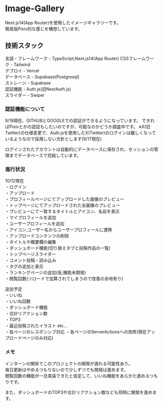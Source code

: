 # Image-Gallery  
Next.js14(App Router)を使用したイメージギャラリーです。  
簡易版Pixiv的な感じを構想しています。  

## 技術スタック  
言語・フレームワーク - TypeScript,Next.js14(App Router)
CSSフレームワーク - Tailwind  
デプロイ - Vercel  
データベース - Supabase(Postgresql)  
ストレージ - Supabase  
認証機能 - Auth.js(旧NextAuth.js)  
スライダー - Swiper  

### 認証機能について  
9/18現在、GITHUBとGOOGLEでの認証ができるようになっています。
できればPixivとかの認証もしたいのですが、可能なのかどうか調査中です。
※X(旧Twitter)の仕様変更で、Auth.jsを使用したX(Twitter)のログインは難しくなっているようなので採用しない方針とします(9/17現在)  

ログインされたアカウントは自動的にデータベースに保存され、セッションの管理までデータベースで完結しています。 

### 進行状況  
10/12現在  
・ログイン  
・アップロード  
・プロフィールページにてアップロードした画像のプレビュー  
・トップページにてアップロードされた全画像のプレビュー  
・プレビューにて一致するタイトルとアイコン、名前を表示  
・マイプロフィールを追加  
・ユーザープロフィールを追加  
・アイコン,ユーザー名からユーザープロフィールに遷移  
・アップロードコンテンツの削除   
・タイトルや概要欄の編集  
・ダッシュボード機能(切り替えタブと投稿作品の一覧)  
・トップページスライダー  
・コメント投稿・読み込み  
・タグの追加と表示  
・ランキングページの追加(仮,機能未開発)  
・閲覧回数(リロードで加算されてしまうので改善の余地有り)

追加予定  
・いいね  
・いいね回数    
・ダッシュボード機能  
 ・合計リアクション数  
 ・TOP3  
 ・最近投稿されたイラスト etc...  
 ・各ページのレスポンシブ対応
・各ページのServerActionsへの改修(現在アップロードページのみ対応)

### メモ  
インターンの関係でこのプロジェクトの開発が遅れる可能性あり。  
毎日更新はやめるつもりないので少しずつでも開発は進めます。  
閲覧回数の機能が一旦実装できたと仮定して、いいね機能をあらかた進めるつもりです。  

また、ダッシュボードのTOP3や合計リアクション数なども同時に開発を進めます。  